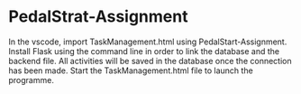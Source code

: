 # PedalStrat-Assignment
In the vscode, import TaskManagement.html using PedalStart-Assignment. Install Flask using the command line in order to link the database and the backend file. All activities will be saved in the database once the connection has been made. Start the TaskManagement.html file to launch the programme.
